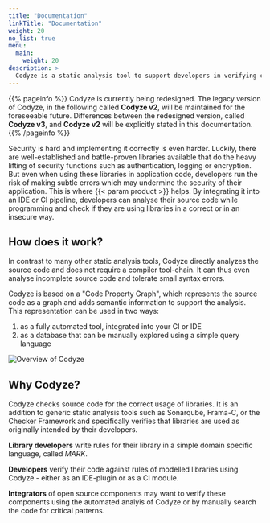 ```yaml
---
title: "Documentation"
linkTitle: "Documentation"
weight: 20
no_list: true
menu:
  main:
    weight: 20
description: >
  Codyze is a static analysis tool to support developers in verifying compliance to security requirements
---
```


{{% pageinfo %}}
Codyze is currently being redesigned.
The legacy version of Codyze, in the following called __Codyze v2__, will be maintained for the foreseeable future.
Differences between the redesigned version, called __Codyze v3__, and __Codyze v2__ will be explicitly stated in this documentation.  
{{% /pageinfo %}}

Security is hard and implementing it correctly is even harder. Luckily, there are well-established and battle-proven libraries available that do the heavy lifting of security functions such as authentication, logging or encryption. But even when using these libraries in application code, developers run the risk of making subtle errors which may undermine the security of their application. This is where {{< param product >}} helps. By integrating it into an IDE or CI pipeline, developers can analyse their source code while programming and check if they are using libraries in a correct or in an insecure way.

## How does it work?

In contrast to many other static analysis tools, Codyze directly analyzes the source code and does not require a compiler tool-chain. It can thus even analyse incomplete source code and tolerate small syntax errors.

Codyze is based on a "Code Property Graph", which represents the source code as a graph and adds semantic information to support the analysis. This representation can be used in two ways:

1. as a fully automated tool, integrated into your CI or IDE
2. as a database that can be manually explored using a simple query language  

<img src="/img/overall-view.png" 
    alt="Overview of Codyze"
    class="mt-3 mb-3">


## Why Codyze?

Codyze checks source code for the correct usage of libraries. It is an addition to generic static analysis tools such as Sonarqube, Frama-C, or the Checker Framework and specifically verifies that libraries are used as originally intended by their developers. 

**Library developers** write rules for their library in a simple domain specific language, called *MARK*.

**Developers** verify their code against rules of modelled libraries using Codyze - either as an IDE-plugin or as a CI module.

**Integrators** of open source components may want to verify these components using the automated analyis of Codyze or by manually search the code for critical patterns.




